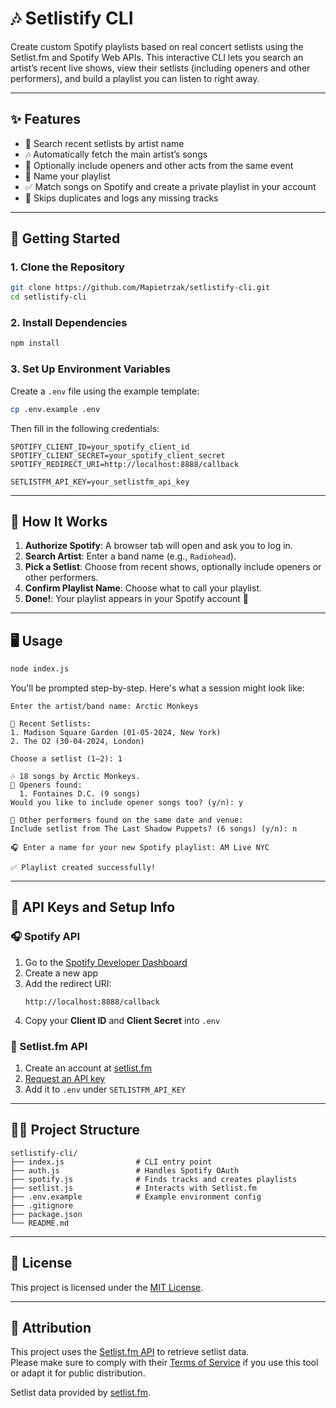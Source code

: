 # 🎶 Setlistify CLI

Create custom Spotify playlists based on real concert setlists using the Setlist.fm and Spotify Web APIs. This interactive CLI lets you search an artist’s recent live shows, view their setlists (including openers and other performers), and build a playlist you can listen to right away.

---

## ✨ Features

- 🎤 Search recent setlists by artist name  
- 🎶 Automatically fetch the main artist’s songs  
- 👥 Optionally include openers and other acts from the same event  
- 📝 Name your playlist  
- ✅ Match songs on Spotify and create a private playlist in your account  
- 🚫 Skips duplicates and logs any missing tracks  

---

## 🚀 Getting Started

### 1. Clone the Repository

```bash
git clone https://github.com/Mapietrzak/setlistify-cli.git
cd setlistify-cli
```

### 2. Install Dependencies

```bash
npm install
```

### 3. Set Up Environment Variables

Create a `.env` file using the example template:

```bash
cp .env.example .env
```

Then fill in the following credentials:

```env
SPOTIFY_CLIENT_ID=your_spotify_client_id
SPOTIFY_CLIENT_SECRET=your_spotify_client_secret
SPOTIFY_REDIRECT_URI=http://localhost:8888/callback

SETLISTFM_API_KEY=your_setlistfm_api_key
```

---

## 🧠 How It Works

1. **Authorize Spotify**: A browser tab will open and ask you to log in.  
2. **Search Artist**: Enter a band name (e.g., `Radiohead`).  
3. **Pick a Setlist**: Choose from recent shows, optionally include openers or other performers.  
4. **Confirm Playlist Name**: Choose what to call your playlist.  
5. **Done!**: Your playlist appears in your Spotify account 🎉

---

## 🖥️ Usage

```bash
node index.js
```

You'll be prompted step-by-step. Here's what a session might look like:

```
Enter the artist/band name: Arctic Monkeys

🎤 Recent Setlists:
1. Madison Square Garden (01-05-2024, New York)
2. The O2 (30-04-2024, London)

Choose a setlist (1–2): 1

🎶 18 songs by Arctic Monkeys.
🎤 Openers found:
  1. Fontaines D.C. (9 songs)
Would you like to include opener songs too? (y/n): y

🎤 Other performers found on the same date and venue:
Include setlist from The Last Shadow Puppets? (6 songs) (y/n): n

🎧 Enter a name for your new Spotify playlist: AM Live NYC

✅ Playlist created successfully!
```

---

## 🪪 API Keys and Setup Info

### 🎧 Spotify API

1. Go to the [Spotify Developer Dashboard](https://developer.spotify.com/dashboard)
2. Create a new app
3. Add the redirect URI:
   ```
   http://localhost:8888/callback
   ```
4. Copy your **Client ID** and **Client Secret** into `.env`

### 🎤 Setlist.fm API

1. Create an account at [setlist.fm](https://www.setlist.fm/)
2. [Request an API key](https://www.setlist.fm/settings/api)
3. Add it to `.env` under `SETLISTFM_API_KEY`

---

## 👨‍💻 Project Structure

```
setlistify-cli/
├── index.js                # CLI entry point
├── auth.js                 # Handles Spotify OAuth
├── spotify.js              # Finds tracks and creates playlists
├── setlist.js              # Interacts with Setlist.fm
├── .env.example            # Example environment config
├── .gitignore
├── package.json
└── README.md
```

---

## 📜 License

This project is licensed under the [MIT License](LICENSE).

---

## 🙏 Attribution

This project uses the [Setlist.fm API](https://www.setlist.fm/api) to retrieve setlist data.  
Please make sure to comply with their [Terms of Service](https://www.setlist.fm/legal/terms-of-service) if you use this tool or adapt it for public distribution.

Setlist data provided by [setlist.fm](https://www.setlist.fm).
